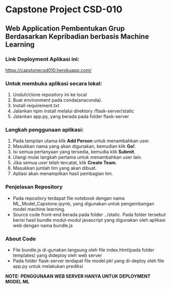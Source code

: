 # Capstone Project CSD-010

## Web Application Pembentukan Grup Berdasarkan Kepribadian berbasis Machine Learning

### Link Deployment Aplikasi ini:
https://capstonecsd010.herokuapp.com/ 

### Untuk membuka aplikasi secara lokal:
1. Unduh/clone repository ini ke local
2. Buat environment pada  conda(anaconda).
3. Install requirement.txt
4. Jalankan npm install melalui direktory /flask-server/static
5. Jalankan app.py, yang berada pada folder flask-server

### Langkah penggunaan aplikasi:
1. Pada tampilan utama klik **Add Person** untuk menambahkan user.
2. Masukkan nama yang akan digunakan, kemudian klik **Go!**.
3. Isi semua pertanyaan yang tersedia, kemudia klik **Submit**.
4. Ulangi mulai langkah pertama untuk menambahkan user lain.
5. Jika semua user telah tercatat, klik **Create Team**.
6. Masukkan jumlah tim yang akan dibuat.
7. Apliasi akan menampilkan hasil pembagian tim.

### Penjelasan Repository
- Pada repository terdapat file notebook dengan nama ML_Model_Capstone.ipynb, yang digunakan untuk pengembangan model machine learning.
- Source code front-end berada pada folder ../static. Pada folder tersebut berisi hasil bundle modul-modul javascript yang digunakan oleh aplikasi web dengan nama bundle.js

### About Code
- File bundle.js di-gunakan langsung oleh file index.html(pada folder templates) yang dideploy oleh web server
- Pada folder flask-server terdapat file model.pkl yang di-deploy oleh file app.py untuk melakukan prediksi



**NOTE:** 
**PENGGUNAAN WEB SERVER HANYA UNTUK DEPLOYMENT MODEL ML**
